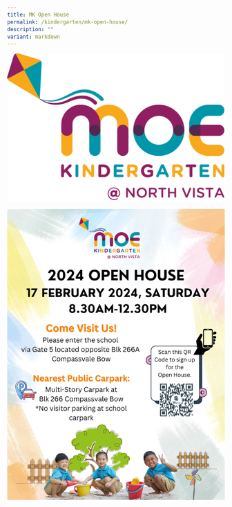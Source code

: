 ```yaml
---
title: MK Open House
permalink: /kindergarten/mk-open-house/
description: ""
variant: markdown
---
```

![](/images/MK/MKNV%20Pantone.png)


![](/images/MK/Open_House_e_Poster.jpg)